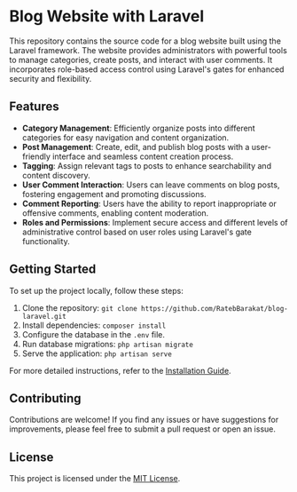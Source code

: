 # Blog Website with Laravel

This repository contains the source code for a blog website built using the Laravel framework. The website provides administrators with powerful tools to manage categories, create posts, and interact with user comments. It incorporates role-based access control using Laravel's gates for enhanced security and flexibility.

## Features

- **Category Management**: Efficiently organize posts into different categories for easy navigation and content organization.
- **Post Management**: Create, edit, and publish blog posts with a user-friendly interface and seamless content creation process.
- **Tagging**: Assign relevant tags to posts to enhance searchability and content discovery.
- **User Comment Interaction**: Users can leave comments on blog posts, fostering engagement and promoting discussions.
- **Comment Reporting**: Users have the ability to report inappropriate or offensive comments, enabling content moderation.
- **Roles and Permissions**: Implement secure access and different levels of administrative control based on user roles using Laravel's gate functionality.

## Getting Started

To set up the project locally, follow these steps:

1. Clone the repository: `git clone https://github.com/RatebBarakat/blog-laravel.git`
2. Install dependencies: `composer install`
3. Configure the database in the `.env` file.
4. Run database migrations: `php artisan migrate`
5. Serve the application: `php artisan serve`

For more detailed instructions, refer to the [Installation Guide](docs/INSTALLATION.md).

## Contributing

Contributions are welcome! If you find any issues or have suggestions for improvements, please feel free to submit a pull request or open an issue.

## License

This project is licensed under the [MIT License](LICENSE).

